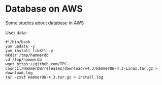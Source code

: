 # Database on AWS

Some studies about database in AWS


User data:
```
#!/bin/bash
yum update -y
yum install libXft -y
mkdir /tmp/hammerdb
cd /tmp/hammerdb
wget https://github.com/TPC-Council/HammerDB/releases/download/v4.3/HammerDB-4.3-Linux.tar.gz > download.log
tar -zxvf HammerDB-4.3.tar.gz > install.log

```
